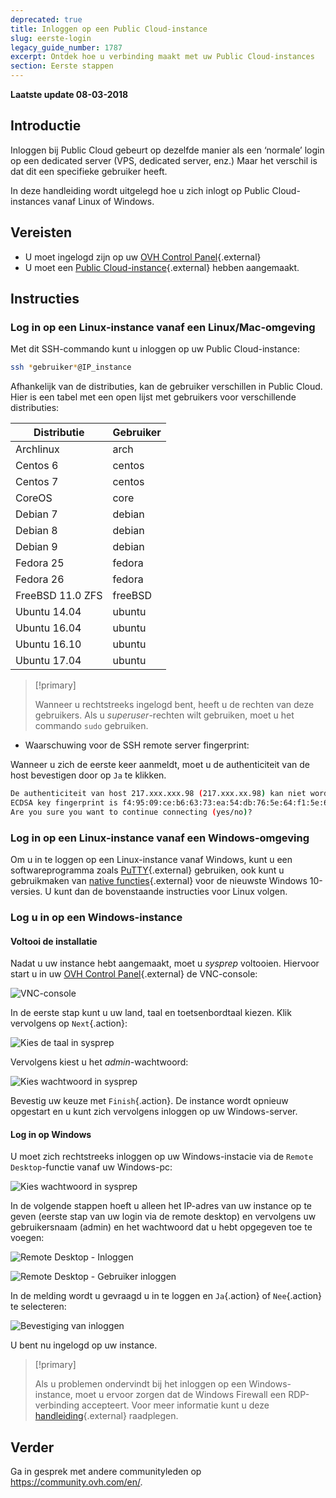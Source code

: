 ```yaml
---
deprecated: true
title: Inloggen op een Public Cloud-instance
slug: eerste-login
legacy_guide_number: 1787
excerpt: Ontdek hoe u verbinding maakt met uw Public Cloud-instances
section: Eerste stappen
---
```


**Laatste update 08-03-2018**

## Introductie

Inloggen bij Public Cloud gebeurt op dezelfde manier als een ‘normale’ login op een dedicated server (VPS, dedicated server, enz.) Maar het verschil is dat dit een specifieke gebruiker heeft.

In deze handleiding wordt uitgelegd hoe u zich inlogt op Public Cloud-instances vanaf Linux of Windows.


## Vereisten

- U moet ingelogd zijn op uw [OVH Control Panel](https://www.ovh.com/auth/?action=gotomanager){.external}
- U moet een [Public Cloud-instance](https://www.ovh.com/nl/public-cloud/instances/){.external} hebben aangemaakt. 


## Instructies

### Log in op een Linux-instance vanaf een Linux/Mac-omgeving

Met dit SSH-commando kunt u inloggen op uw Public Cloud-instance:

```sh
ssh *gebruiker*@IP_instance
```

Afhankelijk van de distributies, kan de gebruiker verschillen in Public Cloud. Hier is een tabel met een open lijst met gebruikers voor verschillende distributies:

|Distributie|Gebruiker|
|---|---|
|Archlinux|arch|
|Centos 6 |centos|
|Centos 7|centos|
|CoreOS|core|
|Debian 7|debian|
|Debian 8|debian|
|Debian 9|debian|
|Fedora 25|fedora|
|Fedora 26|fedora|
|FreeBSD 11.0 ZFS|freeBSD|
|Ubuntu 14.04|ubuntu|
|Ubuntu 16.04|ubuntu|
|Ubuntu 16.10|ubuntu|
|Ubuntu 17.04|ubuntu|

> [!primary]
>
> Wanneer u rechtstreeks ingelogd bent, heeft u de rechten van deze gebruikers. Als u *superuser*-rechten wilt gebruiken, moet u het commando `sudo` gebruiken.
>


- Waarschuwing voor de SSH remote server fingerprint:

Wanneer u zich de eerste keer aanmeldt, moet u de authenticiteit van de host bevestigen door op `Ja` te klikken.

```sh
De authenticiteit van host 217.xxx.xxx.98 (217.xxx.xx.98) kan niet worden vastgesteld.
ECDSA key fingerprint is f4:95:09:ce:b6:63:73:ea:54:db:76:5e:64:f1:5e:6d.
Are you sure you want to continue connecting (yes/no)?
```


### Log in op een Linux-instance vanaf een Windows-omgeving

Om u in te loggen op een Linux-instance vanaf Windows, kunt u een softwareprogramma zoals [PuTTY](https://www.putty.org/){.external} gebruiken, ook kunt u gebruikmaken van [native functies](https://docs.microsoft.com/en-us/windows/wsl/about){.external} voor de nieuwste Windows 10-versies.  U kunt dan de bovenstaande instructies voor Linux volgen.


### Log u in op een Windows-instance

#### Voltooi de installatie

Nadat u uw instance hebt aangemaakt, moet u *sysprep* voltooien. Hiervoor start u in uw [OVH Control Panel](https://www.ovh.com/auth/?action=gotomanager){.external} de VNC-console:

![VNC-console](images/vnc_console.png)

In de eerste stap kunt u uw land, taal en toetsenbordtaal kiezen. Klik vervolgens op `Next`{.action}:

![Kies de taal in sysprep](images/sysprep_first_step.png)

Vervolgens kiest u het *admin*-wachtwoord:

![Kies wachtwoord in sysprep](images/sysprep_first_step.png)

Bevestig uw keuze met `Finish`{.action}. De instance wordt opnieuw opgestart en u kunt zich vervolgens inloggen op uw Windows-server.


#### Log in op Windows

U moet zich rechtstreeks inloggen op  uw Windows-instacie via de `Remote Desktop`-functie vanaf uw Windows-pc:

![Kies wachtwoord in sysprep](images/remote_desktop.png)

In de volgende stappen hoeft u alleen het IP-adres van uw instance op te geven (eerste stap van uw login via de remote desktop) en vervolgens uw gebruikersnaam (admin) en het wachtwoord dat u hebt opgegeven toe te voegen:

![Remote Desktop - Inloggen](images/remote_desktop_connection_IP.png)

![Remote Desktop - Gebruiker inloggen](images/remote_desktop_connection_user.png)

In de melding wordt u gevraagd u in te loggen en `Ja`{.action} of `Nee`{.action} te selecteren:

![Bevestiging van inloggen](images/connection_validation.png)

U bent nu ingelogd op uw instance.

> [!primary]
>
> Als u problemen ondervindt bij het inloggen op een Windows-instance, moet u ervoor zorgen dat de Windows Firewall een RDP-verbinding accepteert. Voor meer informatie kunt u deze [handleiding](https://docs.ovh.com/nl/vps/windows-first-config/){.external} raadplegen.
>


## Verder

Ga in gesprek met andere communityleden op <https://community.ovh.com/en/>.